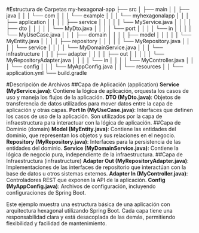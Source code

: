 #Estructura de Carpetas
    my-hexagonal-app
    ├── src
    │   ├── main
    │   │   ├── java
    │   │   │   └── com
    │   │   │       └── example
    │   │   │           └── myhexagonalapp
    │   │   │               ├── application
    │   │   │               │   ├── service
    │   │   │               │   │   └── MyService.java
    │   │   │               │   ├── dto
    │   │   │               │   │   └── MyDto.java
    │   │   │               │   └── port
    │   │   │               │       └── in
    │   │   │               │           └── MyUseCase.java
    │   │   │               ├── domain
    │   │   │               │   ├── model
    │   │   │               │   │   └── MyEntity.java
    │   │   │               │   ├── repository
    │   │   │               │   │   └── MyRepository.java
    │   │   │               │   └── service
    │   │   │               │       └── MyDomainService.java
    │   │   │               └── infrastructure
    │   │   │                   ├── adapter
    │   │   │                   │   ├── out
    │   │   │                   │   │   └── MyRepositoryAdapter.java
    │   │   │                   │   └── in
    │   │   │                   │       └── MyController.java
    │   │   │                   └── config
    │   │   │                       └── MyAppConfig.java
    │   │   └── resources
    │   │       └── application.yml
    └── build.gradle

#Descripción de Archivos
    ##Capa de Aplicación (application)
        **Service (MyService.java)**: Contiene la lógica de aplicación, orquesta los casos de uso y maneja los flujos de la aplicación.
        **DTO (MyDto.java)**: Objetos de transferencia de datos utilizados para mover datos entre la capa de aplicación y otras capas.
        **Port In (MyUseCase.java)**: Interfaces que definen los casos de uso de la aplicación. Son utilizados por la capa de infraestructura para interactuar con la lógica de aplicación.
    ##Capa de Dominio (domain)
        **Model (MyEntity.java)**: Contiene las entidades del dominio, que representan los objetos y sus relaciones en el negocio.
        **Repository (MyRepository.java)**: Interfaces para la persistencia de las entidades del dominio.
        **Service (MyDomainService.java)**: Contiene la lógica de negocio pura, independiente de la infraestructura.
    ##Capa de Infraestructura (infrastructure)
        **Adapter Out (MyRepositoryAdapter.java)**: Implementaciones de las interfaces de repositorio que interactúan con la base de datos u otros sistemas externos.
        **Adapter In (MyController.java)**: Controladores REST que exponen la API de la aplicación.
        **Config (MyAppConfig.java)**: Archivos de configuración, incluyendo configuraciones de Spring Boot.

Este ejemplo muestra una estructura básica de una aplicación con arquitectura hexagonal utilizando Spring Boot. Cada capa tiene una responsabilidad clara y está desacoplada de las demás, permitiendo flexibilidad y facilidad de mantenimiento.